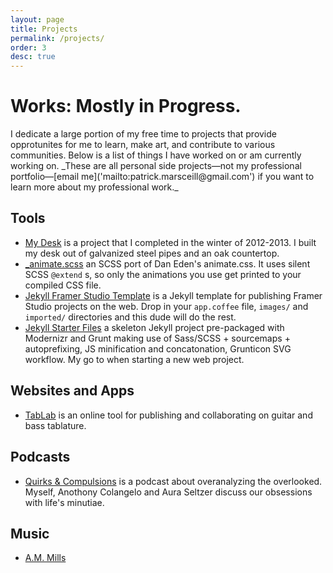 ```yaml
---
layout: page
title: Projects
permalink: /projects/
order: 3
desc: true
---
```


<h1 class="page__title">Works: Mostly in Progress.</h1>

<p class="page__intro" markdown="1">I dedicate a large portion of my free time to projects that provide opprotunites for me to learn, make art, and contribute to various communities. Below is a list of things I have worked on or am currently working on. _These are all personal side projects—not my professional portfolio—[email me]('mailto:patrick.marsceill@gmail.com') if you want to learn more about my professional work._</p>

<div class="projects--layout__two-col">
<div class="layout__two-col--col" markdown="1">

<h2><i class="icon icon-tools"></i> Tools</h2>

* [My Desk](/2013/01/14/building-my-desk-part-one-the-frame/) is a project that I completed in the winter of 2012-2013. I built my desk out of galvanized steel pipes and an oak countertop.
* [_animate.scss](https://github.com/pmarsceill/_animate.scss) an SCSS port of Dan Eden's animate.css. It uses silent SCSS `@extend` s, so only the animations you use get printed to your compiled CSS file.
* [Jekyll Framer Studio Template](https://github.com/pmarsceill/Jekyll-Framer-Template) is a Jekyll template for publishing Framer Studio projects on the web. Drop in your `app.coffee` file, `images/` and `imported/` directories and this dude will do the rest.
* [Jekyll Starter Files](https://github.com/pmarsceill/jekyll-starter-files) a skeleton Jekyll project pre-packaged with Modernizr and Grunt making use of Sass/SCSS + sourcemaps + autoprefixing, JS minification and concatonation, Grunticon SVG workflow. My go to when starting a new web project.

</div>
<div class="layout__two-col--col" markdown="1">

<h2><i class="icon-webapps icon"></i> Websites and Apps</h2>

* [TabLab](http://tablab.io) is an online tool for publishing and collaborating on guitar and bass tablature.

<h2><i class="icon-podcasts icon"></i> Podcasts</h2>

* [Quirks &amp; Compulsions](http://quirksandcompulsions.com) is a podcast about overanalyzing the overlooked. Myself, Anothony Colangelo and Aura Seltzer discuss our obsessions with life's minutiae.

<h2><i class="icon-music icon"></i> Music</h2>

* [A.M. Mills](https://www.facebook.com/pages/AM-Mills/1407256366204937)

</div>
</div>









